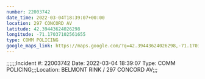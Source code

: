 ```yaml
---
number: 22003742
date_time: 2022-03-04T18:39:07+00:00
location: 297 CONCORD AV
latitude: 42.39443624026298
longitude: -71.17037102561655
type: COMM POLICING
google_maps_link: https://maps.google.com/?q=42.39443624026298,-71.17037102561655
---
```


;;;;;;Incident #: 22003742  Date: 2022-03-04 18:39:07   Type: COMM POLICING;;;Location: BELMONT RINK / 297 CONCORD AV;;;
